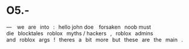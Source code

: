 # O5.-
 — ⠀we⠀are⠀into⠀:⠀hello john doe ⠀forsaken⠀noob must die⠀blocktales⠀roblox⠀myths / hackers⠀,⠀roblox⠀admins and⠀roblox⠀args⠀!⠀theres⠀a⠀bit⠀more⠀but⠀these⠀are⠀the⠀main⠀.
